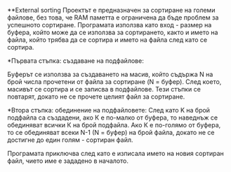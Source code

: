 **External sorting
Проектът е предназначен за сортиране на големи файлове, без това, че RAM паметта е
ограничена да бъде проблем за успешното сортиране. Програмата използва като вход - размер на буфера, който може
да се използва за сортирането, както и името на файла, който трябва да се сортира и името на файла след като се сортира.

*Първата стъпка: създаване на подфайлове:

Буферът се използва за създаването на масив, който съдържа N на брой числа прочетени от файла
за сортиране (N = буфер). След което, масивът се сортира и се записва в подфайлове.
Тези стъпки се повтарят, докато не се прочете целият файл за сортиране. 

*Втора стъпка: обединение на подфайловете:
След като K на брой подфайла са създадени, ако К е по-малко от буфера, то наведнъж се обединяват
всички К на брой подфайла. Ако К е по-голямо от буфера, то се обединяват всеки N-1 (N = буфер) на брой файла, докато
не се достигне до един голям - сортиран файл.

Програмата приключва след като е изписала името на новия сортиран файл, чието име е зададено в началото.